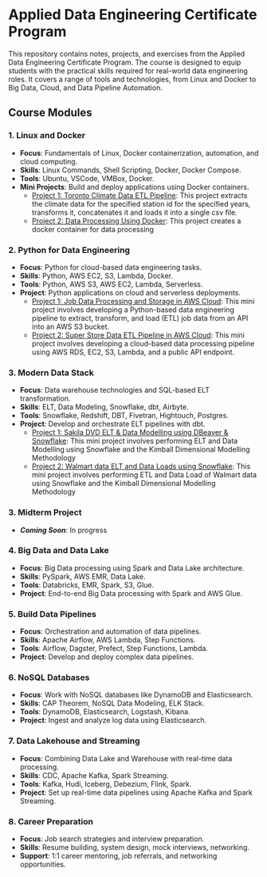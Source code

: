 # Applied Data Engineering Certificate Program

This repository contains notes, projects, and exercises from the Applied Data Engineering Certificate Program. The course is designed to equip students with the practical skills required for real-world data engineering roles. It covers a range of tools and technologies, from Linux and Docker to Big Data, Cloud, and Data Pipeline Automation.

## Course Modules

### 1. Linux and Docker
- **Focus**: Fundamentals of Linux, Docker containerization, automation, and cloud computing.
- **Skills**: Linux Commands, Shell Scripting, Docker, Docker Compose.
- **Tools**: Ubuntu, VSCode, VMBox, Docker.
- **Mini Projects**: Build and deploy applications using Docker containers.
    - [Project 1: Toronto Climate Data ETL Pipeline](https://github.com/sanyassyed/DataEngineering_Toronto_Climate_Data_ETL_Pipeline): This project extracts the climate data for the specified station id for the specified years, transforms it, concatenates it and loads it into a single csv file.
    - [Project 2: Data Processing Using Docker](https://github.com/sanyassyed/DataEngineering_Data_Processing_Using_Docker): This project creates a docker container for data processing

### 2. Python for Data Engineering
- **Focus**: Python for cloud-based data engineering tasks.
- **Skills**: Python, AWS EC2, S3, Lambda, Docker.
- **Tools**: Python, AWS S3, AWS EC2, Lambda, Serverless.
- **Project**: Python applications on cloud and serverless deployments.
    - [Project 1: Job Data Processing and Storage in AWS Cloud](https://github.com/sanyassyed/DataEngineering_Jobs_Data_ETL_Pipeline/tree/main): This mini project involves developing a Python-based data engineering pipeline to extract, transform, and load (ETL) job data from an API into an AWS S3 bucket.
    - [Project 2: Super Store Data ETL Pipeline in AWS Cloud](https://github.com/sanyassyed/DataEngineering_SuperStore_Data_ETL_Pipeline): This mini project involves developing a cloud-based data processing pipeline using AWS RDS, EC2, S3, Lambda, and a public API endpoint.


### 3. Modern Data Stack
- **Focus**: Data warehouse technologies and SQL-based ELT transformation.
- **Skills**: ELT, Data Modeling, Snowflake, dbt, Airbyte.
- **Tools**: Snowflake, Redshift, DBT, Fivetran, Hightouch, Postgres.
- **Project**: Develop and orchestrate ELT pipelines with dbt.
    - [Project 1: Sakila DVD ELT & Data Modelling using DBeaver & Snowflake](./analytical/week5/MiniProjectDvdStoreDimentionalModelling/): This mini project involves performing ELT and Data Modelling using Snowflake and the Kimball Dimensional Modelling Methodology
    - [Project 2:  Walmart data ELT and Data Loads using Snowflake](./analytical/week6/MiniProjectWalmartDimensionalModelling/): This mini project involves performing ETL and Data Load of Walmart data using Snowflake and the Kimball Dimensional Modelling Methodology


### 3. Midterm Project
- ***Coming Soon***: In progress

### 4. Big Data and Data Lake
- **Focus**: Big Data processing using Spark and Data Lake architecture.
- **Skills**: PySpark, AWS EMR, Data Lake.
- **Tools**: Databricks, EMR, Spark, S3, Glue.
- **Project**: End-to-end Big Data processing with Spark and AWS Glue.

### 5. Build Data Pipelines
- **Focus**: Orchestration and automation of data pipelines.
- **Skills**: Apache Airflow, AWS Lambda, Step Functions.
- **Tools**: Airflow, Dagster, Prefect, Step Functions, Lambda.
- **Project**: Develop and deploy complex data pipelines.

### 6. NoSQL Databases
- **Focus**: Work with NoSQL databases like DynamoDB and Elasticsearch.
- **Skills**: CAP Theorem, NoSQL Data Modeling, ELK Stack.
- **Tools**: DynamoDB, Elasticsearch, Logstash, Kibana.
- **Project**: Ingest and analyze log data using Elasticsearch.
    

### 7. Data Lakehouse and Streaming
- **Focus**: Combining Data Lake and Warehouse with real-time data processing.
- **Skills**: CDC, Apache Kafka, Spark Streaming.
- **Tools**: Kafka, Hudi, Iceberg, Debezium, Flink, Spark.
- **Project**: Set up real-time data pipelines using Apache Kafka and Spark Streaming.

### 8. Career Preparation
- **Focus**: Job search strategies and interview preparation.
- **Skills**: Resume building, system design, mock interviews, networking.
- **Support**: 1:1 career mentoring, job referrals, and networking opportunities.
